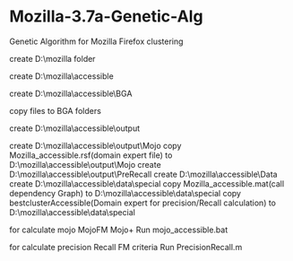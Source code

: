 # Mozilla-3.7a-Genetic-Alg
Genetic Algorithm for Mozilla Firefox clustering


create D:\mozilla folder

create D:\mozilla\accessible

create D:\mozilla\accessible\BGA

copy files to BGA folders

create D:\mozilla\accessible\output

create D:\mozilla\accessible\output\Mojo
copy Mozilla_accessible.rsf(domain expert file) to D:\mozilla\accessible\output\Mojo
create D:\mozilla\accessible\output\PreRecall
create D:\mozilla\accessible\Data
create D:\mozilla\accessible\data\special
copy Mozilla_accessible.mat(call dependency Graph) to D:\mozilla\accessible\data\special
copy bestclusterAccessible(Domain expert for precision/Recall calculation) to D:\mozilla\accessible\data\special

for calculate mojo   MojoFM    Mojo+
Run mojo_accessible.bat

for calculate precision Recall  FM criteria
Run PrecisionRecall.m

